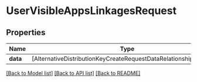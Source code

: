 # UserVisibleAppsLinkagesRequest

## Properties
Name | Type | Description | Notes
------------ | ------------- | ------------- | -------------
**data** | [AlternativeDistributionKeyCreateRequestDataRelationshipsAppData] |  | 

[[Back to Model list]](../README.md#documentation-for-models) [[Back to API list]](../README.md#documentation-for-api-endpoints) [[Back to README]](../README.md)


